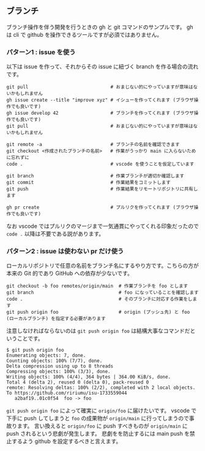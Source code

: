 ## ブランチ

ブランチ操作を伴う開発を行うときの gh と git コマンドのサンプルです。 gh は cli で github を操作できるツールですが必須ではありません。

### パターン1 : issue を使う

以下は issue を作って、それからその issue に紐づく branch を作る場合の流れです。

```
git pull                              # おまじない的にやっていますが意味はないかもしれません
gh issue create --title "improve xyz" # イシューを作ってくれます (ブラウザ操作でも良いです)
gh issue develop 42                   # ブランチを作ってくれます (ブラウザ操作でも良いです)
git pull                              # おまじない的にやっていますが意味はないかもしれません

git remote -a                         # ブランチの名前を確認できます
git checkout <作成されたブランチの名前>   # 作業がうっかり main に入らないために忘れずに
code .                                # vscode を使うことを仮定しています

git branch                            # 作業ブランチが適切か確認します
git commit                            # 作業結果をコミットします
git push                              # 作業結果をリモートリポジトリに共有します

gh pr create                          # プルリクを作ってくれます (ブラウザ操作でも良いです)
```

なお vscode ではプルリクのマージまで一気通貫にやってくれる印象だったので `code .` 以降は不要である説があります。

### パターン2 : issue は使わない pr だけ使う

ローカルリポジトリで任意の名前をブランチ名にするやり方です。こちらの方が本来の Git 的であり GitHub への依存が少ないです。

```
git checkout -b foo remotes/origin/main  # 作業ブランチを foo とします
git branch                               # foo になっていることを確認します
code .                                   # そのブランチに対応する作業をします
git push origin foo                      # origin (プッシュ先) と foo (ローカルブランチ) を指定する必要があります
```

注意しなければならないのは `git push origin foo` は結構大事なコマンドだということです。

```
$ git push origin foo
Enumerating objects: 7, done.
Counting objects: 100% (7/7), done.
Delta compression using up to 8 threads
Compressing objects: 100% (3/3), done.
Writing objects: 100% (4/4), 364 bytes | 364.00 KiB/s, done.
Total 4 (delta 2), reused 0 (delta 0), pack-reused 0
remote: Resolving deltas: 100% (2/2), completed with 2 local objects.
To https://github.com/ririumu/isu-1733559044
   a2baf19..01c0f54  foo -> foo
```

`git push origin foo` によって確実に `origin/foo` に届けたいです。
vscode で下手に push してしまうと `foo` の成果物が `origin/main` に行ってしまうので事故ります。
言い換えると `origin/foo` に push すべきものが `origin/main` に push されるという悲劇が発生します。
悲劇をを防止するには main push を禁止するよう github を設定するべきと言えます。


